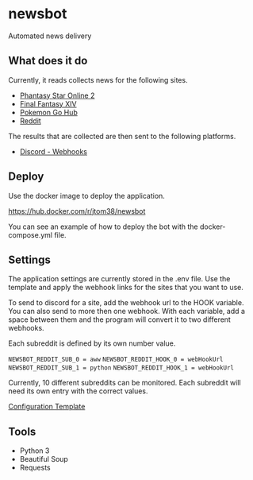 # newsbot
Automated news delivery

## What does it do

Currently, it reads collects news for the following sites.

* [Phantasy Star Online 2](https://pso2.com/news)
* [Final Fantasy XIV](https://na.finalfantasyxiv.com/lodestone/news/)
* [Pokemon Go Hub](https://pokemongohub.net/)
* [Reddit](https://reddit.com)

The results that are collected are then sent to the following platforms.

* [Discord - Webhooks](https://discord.com/new)

## Deploy

Use the docker image to deploy the application.

https://hub.docker.com/r/jtom38/newsbot

You can see an example of how to deploy the bot with the docker-compose.yml file.

## Settings

The application settings are currently stored in the .env file.  Use the template and apply the webhook links for the sites that you want to use.

To send to discord for a site, add the webhook url to the HOOK variable.  You can also send to more then one webhook.  With each variable, add a space between them and the program will convert it to two different webhooks.

Each subreddit is defined by its own number value.

`NEWSBOT_REDDIT_SUB_0 = aww`
`NEWSBOT_REDDIT_HOOK_0 = webHookUrl`
`NEWSBOT_REDDIT_SUB_1 = python`
`NEWSBOT_REDDIT_HOOK_1 = webHookUrl`

Currently, 10 different subreddits can be monitored.  Each subreddit will need its own entry with the correct values.

[Configuration Template](https://github.com/jtom38/newsbot/blob/master/env.template)

## Tools

* Python 3
* Beautiful Soup
* Requests

